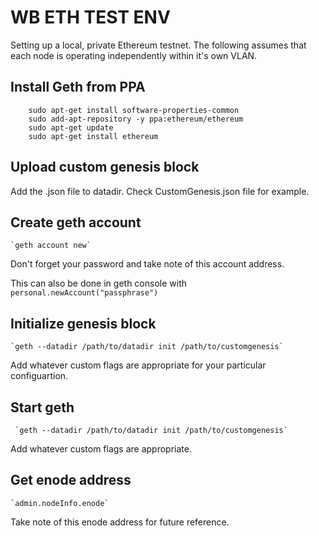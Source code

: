 # WB ETH TEST ENV

Setting up a local, private Ethereum testnet. The following assumes that each node is operating independently within it's own VLAN. 

## Install Geth from PPA
```
    sudo apt-get install software-properties-common
    sudo add-apt-repository -y ppa:ethereum/ethereum
    sudo apt-get update
    sudo apt-get install ethereum
```

## Upload custom genesis block

Add the .json file to datadir. Check CustomGenesis.json file for example. 

## Create geth account

    `geth account new`

Don't forget your password and take note of this account address.

This can also be done in geth console with `personal.newAccount("passphrase")`

## Initialize genesis block

    `geth --datadir /path/to/datadir init /path/to/customgenesis` 

Add whatever custom flags are appropriate for your particular configuartion. 

## Start geth

     `geth --datadir /path/to/datadir init /path/to/customgenesis` 

Add whatever custom flags are appropriate. 

## Get enode address

    `admin.nodeInfo.enode`

Take note of this enode address for future reference. 
 